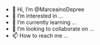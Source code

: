 - 👋 Hi, I’m @MarceainoDepree
- 👀 I’m interested in ...
- 🌱 I’m currently learning ...
- 💞️ I’m looking to collaborate on ...
- 📫 How to reach me ...

<!---
MarceainoDepree/MarceainoDepree is a ✨ special ✨ repository because its `README.md` (this file) appears on your GitHub profile.
You can click the Preview link to take a look at your changes.
--->
